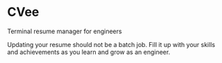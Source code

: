 # CVee
Terminal resume manager for engineers

Updating your resume should not be a batch job. Fill it up with your skills and achievements as you learn and grow as an engineer.
